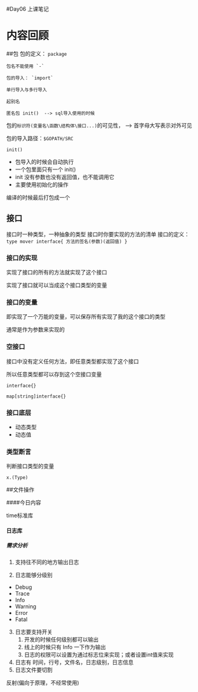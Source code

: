 #Day06 上课笔记
# 内容回顾
##包
包的定义： `package`

    包名不能使用 `-`
    
    包的导入： `import`
    
    单行导入与多行导入
    
    起别名
    
    匿名包 init()  --> sql导入使用的时候
包的`标识符(变量名\函数\结构体\接口...)`的可见性， --> 首字母大写表示对外可见

包的导入路径：`$GOPATH/SRC`

`init()`

* 包导入的时候会自动执行
* 一个包里面只有一个 init()
* init 没有参数也没有返回值，也不能调用它
* 主要使用初始化的操作

编译的时候最后打包成一个

## 接口

接口时一种类型，一种抽象的类型
接口时你要实现的方法的清单
接口的定义：
`
    type mover interface{
        方法的签名(参数)(返回值)
    }
`

### 接口的实现

实现了接口的所有的方法就实现了这个接口

实现了接口就可以当成这个接口类型的变量



### 接口的变量

即实现了一个万能的变量，可以保存所有实现了我的这个接口的类型

通常是作为参数来实现的



### 空接口

接口中没有定义任何方法，即任意类型都实现了这个接口

所以任意类型都可以存到这个空接口变量

`interface{}`

`map[string]interface{}`

### 接口底层

* 动态类型
* 动态值

### 类型断言

判断接口类型的变量

`x.(Type)`

##文件操作

####今日内容

time标准库

#### 日志库
##### 需求分析
1. 支持往不同的地方输出日志

2. 日志能够分级别
  * Debug
  * Trace
  * Info
  * Warning
  * Error
  * Fatal
3. 日志要支持开关
   1. 开发的时候任何级别都可以输出
   2. 线上的时候只有 Info 一下作为输出
   3. 日志的权限可以设置为通过标志位来实现；或者设置int值来实现
4. 日志有 时间，行号，文件名，日志级别，日志信息
5. 日志文件要切割

反射(偏向于原理，不经常使用)
